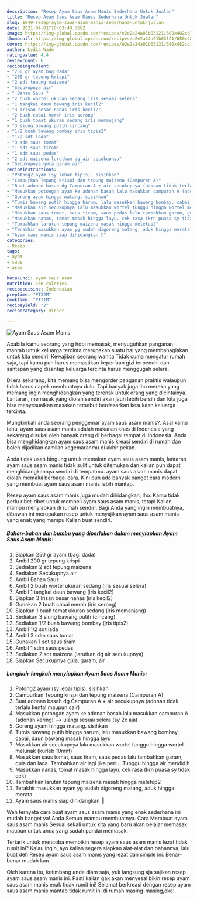 ```yaml
---
description: "Resep Ayam Saus Asam Manis Sederhana Untuk Jualan"
title: "Resep Ayam Saus Asam Manis Sederhana Untuk Jualan"
slug: 1049-resep-ayam-saus-asam-manis-sederhana-untuk-jualan
date: 2021-04-01T18:03:48.368Z
image: https://img-global.cpcdn.com/recipes/e2e2a24a01b03121/680x482cq70/ayam-saus-asam-manis-foto-resep-utama.jpg
thumbnail: https://img-global.cpcdn.com/recipes/e2e2a24a01b03121/680x482cq70/ayam-saus-asam-manis-foto-resep-utama.jpg
cover: https://img-global.cpcdn.com/recipes/e2e2a24a01b03121/680x482cq70/ayam-saus-asam-manis-foto-resep-utama.jpg
author: Lydia Wade
ratingvalue: 4.4
reviewcount: 6
recipeingredient:
- "250 gr ayam bag dada"
- "200 gr tepung krispi"
- "2 sdt tepung maizena"
- "Secukupnya air"
- " Bahan Saus "
- "2 buah wortel ukuran sedang iris sesuai selera"
- "1 tangkai daun bawang iris kecil2"
- "3 Irisan besar nanas iris kecil2"
- "2 buah cabai merah iris serong"
- "1 buah tomat ukuran sedang iris memanjang"
- "3 siung bawang putih cincang"
- "1/2 buah bawang bombay iris tipis2"
- "1/2 sdt lada"
- "3 sdm saus tomat"
- "1 sdt saus tiram"
- "1 sdm saus pedas"
- "2 sdt maizena larutkan dg air secukupnya"
- "Secukupnya gula garam air"
recipeinstructions:
- "Potong2 ayam (sy lebar tipis). sisihkan"
- "Campurkan Tepung krispi dan tepung maizena (Campuran A)"
- "Buat adonan basah dg Campuran A + air secukupnya (adonan tidak terlalu kental maupun cair)"
- "Masukkan potongan ayam ke adonan basah lalu masukkan campuran A (adonan kering) --&gt; ulangi sesuai selera (sy 2x aja)"
- "Goreng ayam hingga matang. sisihkan"
- "Tumis bawang putih hingga harum, lalu masukkan bawang bombay, cabai, daun bawang masak hingga layu"
- "Masukkan air secukupnya lalu masukkan wortel tunggu hingga wortel melunak (kurleb 10mnt)"
- "Masukkan saus tomat, saus tiram, saus pedas lalu tambahkan garam, gula dan lada. Tambahkan air lagi jika perlu. Tunggu hingga air mendidih"
- "Masukkan nanas, tomat masak hingga layu. cek rasa (krn puasa sy tidak cek)"
- "Tambahkan larutan tepung maizena masak hingga meletup2"
- "Terakhir masukkan ayam yg sudah digoreng matang, aduk hingga merata"
- "Ayam saus manis siap dihidangkan 🤗"
categories:
- Resep
tags:
- ayam
- saus
- asam

katakunci: ayam saus asam 
nutrition: 166 calories
recipecuisine: Indonesian
preptime: "PT22M"
cooktime: "PT31M"
recipeyield: "2"
recipecategory: Dinner

---
```



![Ayam Saus Asam Manis](https://img-global.cpcdn.com/recipes/e2e2a24a01b03121/680x482cq70/ayam-saus-asam-manis-foto-resep-utama.jpg)

Apabila kamu seorang yang hobi memasak, menyuguhkan panganan mantab untuk keluarga tercinta merupakan suatu hal yang membahagiakan untuk kita sendiri. Kewajiban seorang  wanita Tidak cuma mengatur rumah saja, tapi kamu pun harus memastikan keperluan gizi terpenuhi dan santapan yang disantap keluarga tercinta harus menggugah selera.

Di era  sekarang, kita memang bisa mengorder panganan praktis walaupun tidak harus capek membuatnya dulu. Tapi banyak juga lho mereka yang memang ingin menghidangkan yang terenak untuk orang yang dicintainya. Lantaran, memasak yang diolah sendiri akan jauh lebih bersih dan kita juga bisa menyesuaikan masakan tersebut berdasarkan kesukaan keluarga tercinta. 



Mungkinkah anda seorang penggemar ayam saus asam manis?. Asal kamu tahu, ayam saus asam manis adalah makanan khas di Indonesia yang sekarang disukai oleh banyak orang di berbagai tempat di Indonesia. Anda bisa menghidangkan ayam saus asam manis kreasi sendiri di rumah dan boleh dijadikan camilan kegemaranmu di akhir pekan.

Anda tidak usah bingung untuk memakan ayam saus asam manis, lantaran ayam saus asam manis tidak sulit untuk ditemukan dan kalian pun dapat menghidangkannya sendiri di tempatmu. ayam saus asam manis dapat diolah memalui berbagai cara. Kini pun ada banyak banget cara modern yang membuat ayam saus asam manis lebih mantap.

Resep ayam saus asam manis juga mudah dihidangkan, lho. Kamu tidak perlu ribet-ribet untuk membeli ayam saus asam manis, tetapi Kalian mampu menyiapkan di rumah sendiri. Bagi Anda yang ingin membuatnya, dibawah ini merupakan resep untuk menyajikan ayam saus asam manis yang enak yang mampu Kalian buat sendiri.

<!--inarticleads1-->

##### Bahan-bahan dan bumbu yang diperlukan dalam menyiapkan Ayam Saus Asam Manis:

1. Siapkan 250 gr ayam (bag. dada)
1. Ambil 200 gr tepung krispi
1. Sediakan 2 sdt tepung maizena
1. Sediakan Secukupnya air
1. Ambil  Bahan Saus :
1. Ambil 2 buah wortel ukuran sedang (iris sesuai selera)
1. Ambil 1 tangkai daun bawang (iris kecil2)
1. Siapkan 3 Irisan besar nanas (iris kecil2)
1. Gunakan 2 buah cabai merah (iris serong)
1. Siapkan 1 buah tomat ukuran sedang (iris memanjang)
1. Sediakan 3 siung bawang putih (cincang)
1. Sediakan 1/2 buah bawang bombay (iris tipis2)
1. Ambil 1/2 sdt lada
1. Ambil 3 sdm saus tomat
1. Gunakan 1 sdt saus tiram
1. Ambil 1 sdm saus pedas
1. Sediakan 2 sdt maizena (larutkan dg air secukupnya)
1. Siapkan Secukupnya gula, garam, air




<!--inarticleads2-->

##### Langkah-langkah menyiapkan Ayam Saus Asam Manis:

1. Potong2 ayam (sy lebar tipis). sisihkan
1. Campurkan Tepung krispi dan tepung maizena (Campuran A)
1. Buat adonan basah dg Campuran A + air secukupnya (adonan tidak terlalu kental maupun cair)
1. Masukkan potongan ayam ke adonan basah lalu masukkan campuran A (adonan kering) --&gt; ulangi sesuai selera (sy 2x aja)
1. Goreng ayam hingga matang. sisihkan
1. Tumis bawang putih hingga harum, lalu masukkan bawang bombay, cabai, daun bawang masak hingga layu
1. Masukkan air secukupnya lalu masukkan wortel tunggu hingga wortel melunak (kurleb 10mnt)
1. Masukkan saus tomat, saus tiram, saus pedas lalu tambahkan garam, gula dan lada. Tambahkan air lagi jika perlu. Tunggu hingga air mendidih
1. Masukkan nanas, tomat masak hingga layu. cek rasa (krn puasa sy tidak cek)
1. Tambahkan larutan tepung maizena masak hingga meletup2
1. Terakhir masukkan ayam yg sudah digoreng matang, aduk hingga merata
1. Ayam saus manis siap dihidangkan 🤗




Wah ternyata cara buat ayam saus asam manis yang enak sederhana ini mudah banget ya! Anda Semua mampu membuatnya. Cara Membuat ayam saus asam manis Sesuai sekali untuk kita yang baru akan belajar memasak maupun untuk anda yang sudah pandai memasak.

Tertarik untuk mencoba membikin resep ayam saus asam manis lezat tidak rumit ini? Kalau ingin, ayo kalian segera siapkan alat-alat dan bahannya, lalu buat deh Resep ayam saus asam manis yang lezat dan simple ini. Benar-benar mudah kan. 

Oleh karena itu, ketimbang anda diam saja, yuk langsung aja sajikan resep ayam saus asam manis ini. Pasti kalian gak akan menyesal bikin resep ayam saus asam manis enak tidak rumit ini! Selamat berkreasi dengan resep ayam saus asam manis mantab tidak rumit ini di rumah masing-masing,oke!.

